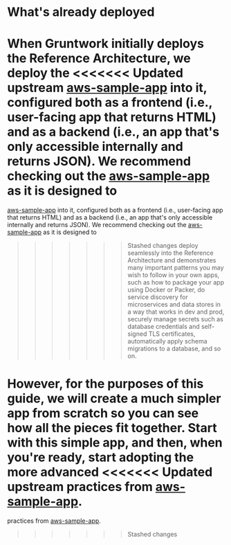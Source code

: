 # What's already deployed

When Gruntwork initially deploys the Reference Architecture, we deploy the
<<<<<<< Updated upstream
[aws-sample-app](https://github.com/tnn-gruntwork-io/aws-sample-app/) into it, configured both as a frontend (i.e.,
user-facing app that returns HTML) and as a backend (i.e., an app that's only accessible internally and returns JSON).
We recommend checking out the [aws-sample-app](https://github.com/tnn-gruntwork-io/aws-sample-app/) as it is designed to
=======
[aws-sample-app](https://github.com/tnn-gruntwork-io/aws-sample-app/) into it, configured both as a frontend (i.e.,
user-facing app that returns HTML) and as a backend (i.e., an app that's only accessible internally and returns JSON).
We recommend checking out the [aws-sample-app](https://github.com/tnn-gruntwork-io/aws-sample-app/) as it is designed to
>>>>>>> Stashed changes
deploy seamlessly into the Reference Architecture and demonstrates many important patterns you may wish to follow in
your own apps, such as how to package your app using Docker or Packer, do service discovery for microservices and data
stores in a way that works in dev and prod, securely manage secrets such as database credentials and self-signed TLS
certificates, automatically apply schema migrations to a database, and so on.

However, for the purposes of this guide, we will create a much simpler app from scratch so you can see how all the
pieces fit together. Start with this simple app, and then, when you're ready, start adopting the more advanced
<<<<<<< Updated upstream
practices from [aws-sample-app](https://github.com/tnn-gruntwork-io/aws-sample-app/).
=======
practices from [aws-sample-app](https://github.com/tnn-gruntwork-io/aws-sample-app/).
>>>>>>> Stashed changes


<!-- ##DOCS-SOURCER-START
{
  "sourcePlugin": "local-copier",
  "hash": "825877259e74045470098650457e418f"
}
##DOCS-SOURCER-END -->
